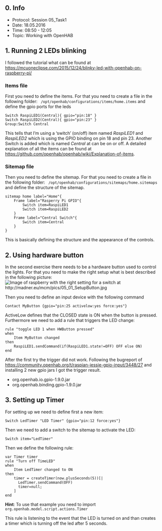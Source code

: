 ## 0. Info
- Protocol: Session 05_Task1
- Date: 18.05.2016
- Time: 08:50 - 12:05
- Topic: Working with OpenHAB

## 1. Running 2 LEDs blinking
I followed the tutorial what can be found at <https://mcuoneclipse.com/2015/12/24/blinky-led-with-openhab-on-raspberry-pi/>

### Items file
First you need to define the items. For that you need to create a file in the following folder: ``` /opt/openhab/configurations/items/home.items``` and define the gpio ports for the leds

    Switch RaspiLED1(Central){ gpio="pin:18" }
    Switch RaspiLED2(Central){ gpio="pin:23" }
    Group:Switch Central
    
This tells that I’m using a ‘switch’ (on/off) item named *RaspiLED1* and *RaspiLED2*  which is using the GPIO binding on pin 18 and pin 23. Another Switch is added which is named *Central* at can be on or off.
A detailed explanation of all the items can be found at <https://github.com/openhab/openhab/wiki/Explanation-of-items>.

### Sitemap file
Then you need to define the sitemap. For that you need to create a file in the following folder: ``` /opt/openhab/configurations/sitemaps/home.sitemaps``` and define the structure of the sitemap.
        
    sitemap home label="Home"{
        Frame label="Rasperry Pi GPIO"{
            Switch item=RaspiLED1
            Switch item=RaspiLED2
        }
        Frame label="Central Switch"{
            Switch item=Central
        }
    }
    
This is basically defining the structure and the appearance of the controls. 

## 2. Using hardware button
In the second exercise there needs to be a hardware button used to control the lights.
For that you need to make the right setup what is best described in the following picture:
![Image of raspberry with the right setting for a switch at <http://madner.eu/mcm/pics/05_01_SetupButton.jpg>](http://madner.eu/mcm/pics/05_01_SetupButton.jpg "Setup Button")

Then you need to define an input device with the following command

    Contact MyButton {gpio="pin:25 activelow:yes force:yes"}

ActiveLow defines that the CLOSED state is ON when the button is pressed.
Furthermore we need to add a rule that triggers the LED change:
    
    rule "toggle LED 1 when HWButton pressed"
    when
        Item MyButton changed
    then
        RaspiLED1.sendCommand(if(RaspiLED1.state!=OFF) OFF else ON)
    end

After the first try the trigger did not work. Following the bugreport of <https://community.openhab.org/t/raspian-jessie-gpio-input/3448/27> and installing 2 new gpio jars I got the trigger result.
    
- org.openhab.io.gpio-1.9.0.jar
- org.openhab.binding.gpio-1.9.0.jar

## 3. Setting up Timer
For setting up we need to define first a new item:
    
    Switch LedTimer "LED Timer" {gpio="pin:12 force:yes"}
    
Then we need to add a switch to the sitemap to activate the LED:    
    
    Switch item="LedTimer"
    
Then we define the following rule:
    
    var Timer timer
    rule "Turn off TimeLED"
    when
        Item LedTimer changed to ON
    then
        timer = createTimer(now.plusSeconds(5))[|
          LedTimer.sendCommand(OFF)
          timer=null;
        ]
    end 

**Hint**: To use that example you need to import `org.openhab.model.script.actions.Timer`

This rule is listening to the event that the LED is turned on and than creates a timer which is turning off the led after 5 seconds.





